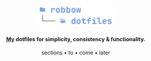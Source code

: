 <h1 align="center">
  <br>
<img src="https://raw.githubusercontent.com/robbowland/dotfiles/main/.img/heading.png" alt="dotfiles" width="200"></a>
  <br>
</h1>


<h4 align="center"><a href="https://www.robbow.land" target="_blank">My</a> dotfiles for simplicity, consistency & functionality.</h4>

<p align="center">
  <a>sections</a> •
  <a>to</a> •
  <a>come</a> •
  <a>later</a>
</p>

